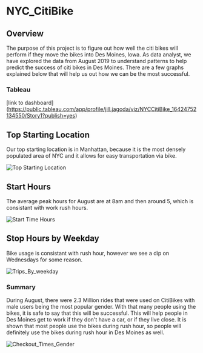 # NYC_CitiBike
## Overview
The purpose of this project is to figure out how well the citi bikes will perform if they move the bikes into Des Moines, Iowa. As data analyst, we have explored the data from August 2019 to understand patterns to help predict the success of citi bikes in Des Moines. There are a few graphs explained below that will help us out how we can be the most successful. 
### Tableau
[link to dashboard]
(https://public.tableau.com/app/profile/jill.jagoda/viz/NYCCitiBike_16424752134550/Story1?publish=yes)

## Top Starting Location
Our top starting location is in Manhattan, because it is the most densely populated area of NYC and it allows for easy transportation via bike.

![Top Starting Location](https://user-images.githubusercontent.com/88689043/149865152-7854f77a-9f9a-4d1d-9036-ff21707dab29.PNG)

## Start Hours 

The average peak hours for August are at 8am and then around 5, which is consistant with work rush hours.

![Start Time Hours](https://user-images.githubusercontent.com/88689043/149865213-f90bc5e2-82ed-41e4-89ed-891b2f4f331a.PNG)

## Stop Hours by Weekday

Bike usage is consistant with rush hour, however we see a dip on Wednesdays for some reason. 

![Trips_By_weekday](https://user-images.githubusercontent.com/88689043/149865448-40ff1f44-3d2e-47eb-a333-1772a9e0587b.PNG)


### Summary 

During August, there were 2.3 Million rides that were used on CitiBikes with male users being the most popular gender. With that many people using the bikes, it is safe to say that this will be successful. This will help people in Des Moines get to work if they don't have a car, or if they live close. It is shown that most people use the bikes during rush hour, so people will definitely use the bikes during rush hour in Des Moines as well. 

![Checkout_Times_Gender](https://user-images.githubusercontent.com/88689043/149864813-f98df045-9b86-4c5d-ada9-3e96e57e6afd.PNG)
